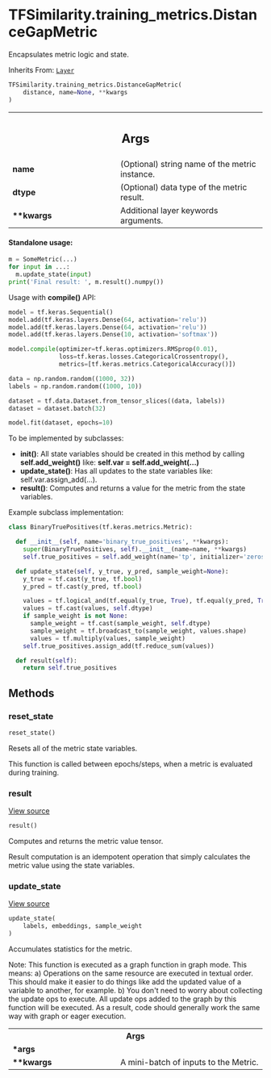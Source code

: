 # TFSimilarity.training_metrics.DistanceGapMetric





Encapsulates metric logic and state.

Inherits From: [`Layer`](../../TFSimilarity/layers/Layer.md)

```python
TFSimilarity.training_metrics.DistanceGapMetric(
    distance, name=None, **kwargs
)
```



<!-- Placeholder for "Used in" -->


<!-- Tabular view -->
 <table class="responsive fixed orange">
<colgroup><col width="214px"><col></colgroup>
<tr><th colspan="2"><h2 class="add-link">Args</h2></th></tr>

<tr>
<td>
<b>name</b>
</td>
<td>
(Optional) string name of the metric instance.
</td>
</tr><tr>
<td>
<b>dtype</b>
</td>
<td>
(Optional) data type of the metric result.
</td>
</tr><tr>
<td>
<b>**kwargs</b>
</td>
<td>
Additional layer keywords arguments.
</td>
</tr>
</table>



#### Standalone usage:



```python
m = SomeMetric(...)
for input in ...:
  m.update_state(input)
print('Final result: ', m.result().numpy())
```

Usage with <b>compile()</b> API:

```python
model = tf.keras.Sequential()
model.add(tf.keras.layers.Dense(64, activation='relu'))
model.add(tf.keras.layers.Dense(64, activation='relu'))
model.add(tf.keras.layers.Dense(10, activation='softmax'))

model.compile(optimizer=tf.keras.optimizers.RMSprop(0.01),
              loss=tf.keras.losses.CategoricalCrossentropy(),
              metrics=[tf.keras.metrics.CategoricalAccuracy()])

data = np.random.random((1000, 32))
labels = np.random.random((1000, 10))

dataset = tf.data.Dataset.from_tensor_slices((data, labels))
dataset = dataset.batch(32)

model.fit(dataset, epochs=10)
```

To be implemented by subclasses:
* <b>__init__()</b>: All state variables should be created in this method by
  calling <b>self.add_weight()</b> like: <b>self.var = self.add_weight(...)</b>
* <b>update_state()</b>: Has all updates to the state variables like:
  self.var.assign_add(...).
* <b>result()</b>: Computes and returns a value for the metric
  from the state variables.

Example subclass implementation:

```python
class BinaryTruePositives(tf.keras.metrics.Metric):

  def __init__(self, name='binary_true_positives', **kwargs):
    super(BinaryTruePositives, self).__init__(name=name, **kwargs)
    self.true_positives = self.add_weight(name='tp', initializer='zeros')

  def update_state(self, y_true, y_pred, sample_weight=None):
    y_true = tf.cast(y_true, tf.bool)
    y_pred = tf.cast(y_pred, tf.bool)

    values = tf.logical_and(tf.equal(y_true, True), tf.equal(y_pred, True))
    values = tf.cast(values, self.dtype)
    if sample_weight is not None:
      sample_weight = tf.cast(sample_weight, self.dtype)
      sample_weight = tf.broadcast_to(sample_weight, values.shape)
      values = tf.multiply(values, sample_weight)
    self.true_positives.assign_add(tf.reduce_sum(values))

  def result(self):
    return self.true_positives
```

## Methods

<h3 id="reset_state">reset_state</h3>

```python
reset_state()
```


Resets all of the metric state variables.

This function is called between epochs/steps,
when a metric is evaluated during training.

<h3 id="result">result</h3>

<a target="_blank" href="https://github.com/tensorflow/similarity/blob/main/tensorflow_similarity/training_metrics/distance_metrics.py#L130-L131">View source</a>

```python
result()
```


Computes and returns the metric value tensor.

Result computation is an idempotent operation that simply calculates the
metric value using the state variables.

<h3 id="update_state">update_state</h3>

<a target="_blank" href="https://github.com/tensorflow/similarity/blob/main/tensorflow_similarity/training_metrics/distance_metrics.py#L125-L128">View source</a>

```python
update_state(
    labels, embeddings, sample_weight
)
```


Accumulates statistics for the metric.

Note: This function is executed as a graph function in graph mode.
This means:
  a) Operations on the same resource are executed in textual order.
     This should make it easier to do things like add the updated
     value of a variable to another, for example.
  b) You don't need to worry about collecting the update ops to execute.
     All update ops added to the graph by this function will be executed.
  As a result, code should generally work the same way with graph or
  eager execution.

<!-- Tabular view -->
 <table class="responsive fixed orange">
<colgroup><col width="214px"><col></colgroup>
<tr><th colspan="2">Args</th></tr>

<tr>
<td>
<b>*args</b>
</td>
<td>

</td>
</tr><tr>
<td>
<b>**kwargs</b>
</td>
<td>
A mini-batch of inputs to the Metric.
</td>
</tr>
</table>





